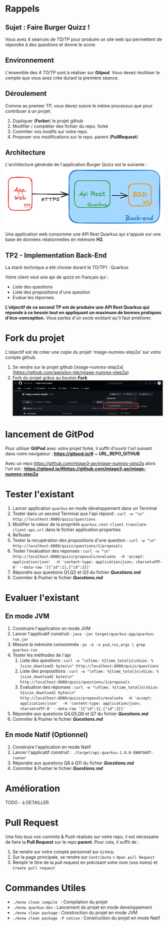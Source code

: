 

# Rappels

## Sujet : Faire Burger Quizz !
Vous avez 4 séances de TD/TP pour  produire un site web qui permettent de répondre à des questions et  donne le score.


## Environnement
L'ensemble des  4 TD/TP sont à réaliser sur **_Gitpod_**.
Vous devez réutiliser le compte que vous avez crée durant la première séance.

## Déroulement

Comme au premier TP, vous devez suivre le même processus que pour contribuer à un projet:
1. Dupliquer (**Forker**) le projet github
1. Modifier / compléter des fichier du repo. forké
1. Commiter vos modifs sur votre repo.
1. Proposer vos modifications sur le repo. parent (**PullRequest**)

## Architecture
L'architecture   générale de  l'application  Burger Quizz est la suivante :
![Capture d'écran](assets/Archi.png)

Une application web consomme une API Rest Quarkus  qui s'appuie sur une base de données relationnelles en  mémoire **H2**.

## TP2 - Implementation Back-End

La stack technique a été choisie durant le TD/TP1 : Quarkus.

Votre client  veut une api de quizz en français qui :
* Liste des questions
* Liste des propositions d'une question
* Evalue les réponses

**L'objectif de ce second TP est de produire une API Rest Quarkus qui réponde à ce besoin tout en appliquant un maximum de bonnes pratiques d'éco-conception.**
Vous partez d'un socle existant qu'il faut améliorer.

# Fork du projet
L'objectif est de créer une copie du projet 'miage-numres-step2a' sur votre compte github.

1. Se rendre sur le projet github [miage-numres-step2a] (https://github.com/aepsilon-tek/miage-numres-step2a)
1. Fork du projet grâce au bouton **Fork**
![Capture d'écran](assets/Fork.png)

# lancement de GitPod

Pour utiliser  **GitPod** avec votre projet forké, il suffit d'ouvrir  l'url suivant dans votre navigateur :
**https://gitpod.io/#** + **URL_REPO_GITHUB**

Avec un repo _https://github.com/miage3-ae/miage-numres-step2a_ alors l'url est : **https://gitpod.io/#https://github.com/miage3-ae/miage-numres-step2a**


# Tester l'existant
1. Lancer application `quarkus` en mode développement dans un Terminal
1. Tester dans un second Terminal que l'api répond : ```curl -w "\n" http://localhost:8080/quizz/questions ```
1. Modifier la valeur de la propriété `quarkus.rest-client.translate-client-api.url` dans le fichier application.properties
1. ReTester
1. Tester la recupération des propositions d'une question :  ```curl -w "\n" http://localhost:8080/quizz/questions/1/proposals ```
1. Tester l'evaluation des reponses : ```curl -w "\n" http://localhost:8080/quizz/proposals/evaluate  -H 'accept: application/json'  -H 'content-type: application/json; charset=UTF-8' --data-raw '[{"id":1},{"id":2}]' ```
1. Répondre aux questions Q1,Q2 et Q3 du fichier **_Questions.md_**
1. Commiter  & Pusher le fichier **_Questions.md_**

# Evaluer l'existant
## En mode JVM
1. Construire l'application en mode JVM
1. Lancer l'applicatif construit : `java -jar target/quarkus-app/quarkus-run.jar`
1. Mesure la mémoire consommée : `ps -e -o pid,rss,args | grep quarkus-run`
1. Tester les méthodes de l'api
    1. Liste des questions : `curl -w "\nTime: %{time_total}s\nSize: %{size_download} bytes\n" http://localhost:8080/quizz/questions`
    1. Liste des propositions : `curl -w "\nTime: %{time_total}s\nSize: %{size_download} bytes\n" http://localhost:8080/quizz/questions/1/proposals`
    1. Evaluation des réponses : `curl -w "\nTime: %{time_total}s\nSize: %{size_download} bytes\n" http://localhost:8080/quizz/proposals/evaluate  -H 'accept: application/json'  -H 'content-type: application/json; charset=UTF-8' --data-raw '[{"id":1},{"id":2}]'`
1. Répondre aux questions Q4,Q5,Q6 et Q7 du fichier **_Questions.md_**
1. Commiter  & Pusher le fichier **_Questions.md_**

## En mode Natif (Optionnel)
1. Construire l'application en mode Natif
1. Lancer l'applicatif construit : `./target/api-quarkus-1.0.0-SNAPSHOT-runner`
1. Répondre aux questions Q8 à Q11 du fichier **_Questions.md_**
1. Commiter  & Pusher le fichier **_Questions.md_**


# Amélioration

TODO - à DETAILLER


# Pull Request
Une fois tous vos commits & Push réalisés sur votre repo, il est nécessaire de faire la **Pull Request** sur le repo **parent**.
Pour cela, il suffit de :
1. Se rendre sur votre compte personnel sur `GitHub`.
1. Sur la page principale, se rendre sur `Contribute` > `Open pull Request`
1. Remplir le titre de la pull request en précisant votre nom (vos noms) et `Create pull request`

# Commandes Utiles
* ```./mvnw clean compile ``` : Compilation du projet
* ```./mvnw quarkus:dev``` : Lancement du projet en mode developpement
* ```./mvnw clean package``` : Construction du projet en mode JVM
* ```./mvnw clean package -P native``` : Construction du projet en mode Natif
